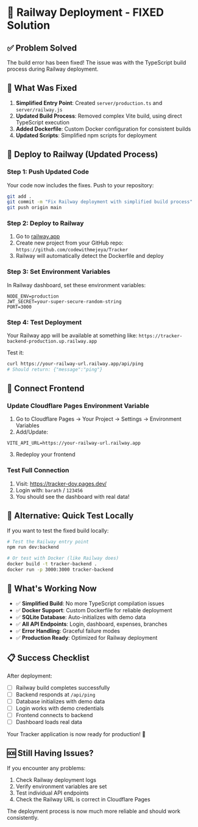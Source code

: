 # 🚀 Railway Deployment - FIXED Solution

## ✅ Problem Solved

The build error has been fixed! The issue was with the TypeScript build process during Railway deployment.

## 🔧 What Was Fixed

1. **Simplified Entry Point**: Created `server/production.ts` and `server/railway.js`
2. **Updated Build Process**: Removed complex Vite build, using direct TypeScript execution
3. **Added Dockerfile**: Custom Docker configuration for consistent builds
4. **Updated Scripts**: Simplified npm scripts for deployment

## 🚀 Deploy to Railway (Updated Process)

### Step 1: Push Updated Code

Your code now includes the fixes. Push to your repository:

```bash
git add .
git commit -m "Fix Railway deployment with simplified build process"
git push origin main
```

### Step 2: Deploy to Railway

1. Go to [railway.app](https://railway.app)
2. Create new project from your GitHub repo: `https://github.com/codewithmejeya/Tracker`
3. Railway will automatically detect the Dockerfile and deploy

### Step 3: Set Environment Variables

In Railway dashboard, set these environment variables:

```
NODE_ENV=production
JWT_SECRET=your-super-secure-random-string
PORT=3000
```

### Step 4: Test Deployment

Your Railway app will be available at something like:
`https://tracker-backend-production.up.railway.app`

Test it:

```bash
curl https://your-railway-url.railway.app/api/ping
# Should return: {"message":"ping"}
```

## 🔗 Connect Frontend

### Update Cloudflare Pages Environment Variable

1. Go to Cloudflare Pages → Your Project → Settings → Environment Variables
2. Add/Update:

```
VITE_API_URL=https://your-railway-url.railway.app
```

3. Redeploy your frontend

### Test Full Connection

1. Visit: https://tracker-doy.pages.dev/
2. Login with: `barath` / `123456`
3. You should see the dashboard with real data!

## 🧪 Alternative: Quick Test Locally

If you want to test the fixed build locally:

```bash
# Test the Railway entry point
npm run dev:backend

# Or test with Docker (like Railway does)
docker build -t tracker-backend .
docker run -p 3000:3000 tracker-backend
```

## 🎯 What's Working Now

- ✅ **Simplified Build**: No more TypeScript compilation issues
- ✅ **Docker Support**: Custom Dockerfile for reliable deployment
- ✅ **SQLite Database**: Auto-initializes with demo data
- ✅ **All API Endpoints**: Login, dashboard, expenses, branches
- ✅ **Error Handling**: Graceful failure modes
- ✅ **Production Ready**: Optimized for Railway deployment

## 📋 Success Checklist

After deployment:

- [ ] Railway build completes successfully
- [ ] Backend responds at `/api/ping`
- [ ] Database initializes with demo data
- [ ] Login works with demo credentials
- [ ] Frontend connects to backend
- [ ] Dashboard loads real data

Your Tracker application is now ready for production! 🎉

## 🆘 Still Having Issues?

If you encounter any problems:

1. Check Railway deployment logs
2. Verify environment variables are set
3. Test individual API endpoints
4. Check the Railway URL is correct in Cloudflare Pages

The deployment process is now much more reliable and should work consistently.
